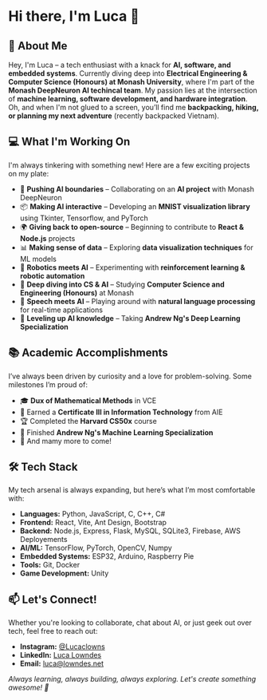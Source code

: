 # Hi there, I'm Luca 👋

## 🚀 About Me
Hey, I'm Luca – a tech enthusiast with a knack for **AI, software, and embedded systems**. Currently diving deep into **Electrical Engineering & Computer Science (Honours) at Monash University**, where I'm part of the **Monash DeepNeuron AI techincal team**. My passion lies at the intersection of **machine learning, software development, and hardware integration**. Oh, and when I'm not glued to a screen, you’ll find me **backpacking, hiking, or planning my next adventure** (recently backpacked Vietnam).

## 💻 What I'm Working On
I'm always tinkering with something new! Here are a few exciting projects on my plate:
- 🔬 **Pushing AI boundaries** – Collaborating on an **AI project** with Monash DeepNeuron
- 📦 **Making AI interactive** – Developing an **MNIST visualization library** using Tkinter, Tensorflow, and PyTorch
- 🌍 **Giving back to open-source** – Beginning to contribute to **React & Node.js** projects
- 📊 **Making sense of data** – Exploring **data visualization techniques** for ML models
- 🤖 **Robotics meets AI** – Experimenting with **reinforcement learning & robotic automation**
- 📜 **Deep diving into CS & AI** – Studying **Computer Science and Engineering (Honours)** at Monash
- 🎤 **Speech meets AI** – Playing around with **natural language processing** for real-time applications
- 📝 **Leveling up AI knowledge** – Taking **Andrew Ng's Deep Learning Specialization**

## 📚 Academic Accomplishments
I’ve always been driven by curiosity and a love for problem-solving. Some milestones I’m proud of:
- 🎓 **Dux of Mathematical Methods** in VCE
- 🏅 Earned a **Certificate III in Information Technology** from AIE
- 🏆 Completed the **Harvard CS50x** course
- 🤖 Finished **Andrew Ng's Machine Learning Specialization**
- 🔮 And mamy more to come!

## 🛠️ Tech Stack
My tech arsenal is always expanding, but here’s what I’m most comfortable with:
- **Languages:** Python, JavaScript, C, C++, C#
- **Frontend:** React, Vite, Ant Design, Bootstrap
- **Backend:** Node.js, Express, Flask, MySQL, SQLite3, Firebase, AWS Deployements
- **AI/ML:** TensorFlow, PyTorch, OpenCV, Numpy
- **Embedded Systems:** ESP32, Arduino, Raspberry Pie
- **Tools:** Git, Docker
- **Game Development:** Unity

## 📫 Let's Connect!
Whether you're looking to collaborate, chat about AI, or just geek out over tech, feel free to reach out:
- **Instagram:** [@Lucaclowns](https://www.instagram.com/lucaclowns/)
- **LinkedIn:** [Luca Lowndes](https://www.linkedin.com/in/luca-lowndes)
- **Email:** [luca@lowndes.net](mailto:luca@lowndes.net)

_Always learning, always building, always exploring. Let's create something awesome! 🚀_
